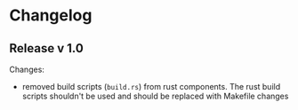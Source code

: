 # Changelog

## Release v 1.0
Changes:
- removed build scripts (`build.rs`) from rust components. The rust build scripts shouldn't be used and should be replaced with
Makefile changes
